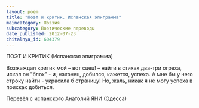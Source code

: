 ```yaml
---
layout: poem
title: "Поэт и критик. Испанская эпиграмма"
maincategory: Поэзия
subcategory: Поэтические переводы
date_published: 2012-07-23
chitalnya_id: 604379
---
```




ПОЭТ И КРИТИК
(Испанская эпиграмма)

Возжаждал критик мой – вот сцец! –
найти в стихах два-три огреха,
искал он "блох" - и, наконец,
добился, кажется, успеха.
А мне бы у него строку
найти - украсила б страницу!
Но, жаль, никак я не могу
успеха в поисках добиться.

Перевёл с испанского Анатолий ЯНИ (Одесса)






